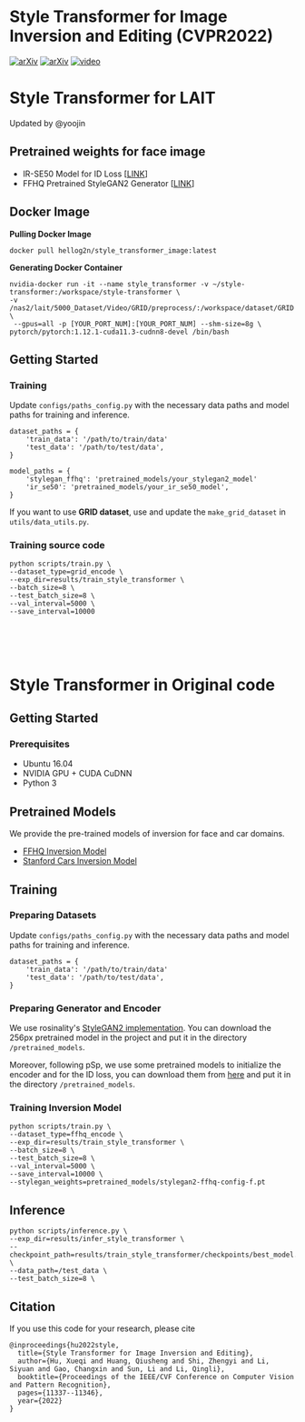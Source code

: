 # Style Transformer for Image Inversion and Editing (CVPR2022)


 [![arXiv](https://img.shields.io/badge/paper-CVPR2022-green)](https://openaccess.thecvf.com/content/CVPR2022/html/Hu_Style_Transformer_for_Image_Inversion_and_Editing_CVPR_2022_paper.html) [![arXiv](https://img.shields.io/badge/arXiv-2203.07932-blue)](https://arxiv.org/abs/2203.07932) [![video](https://img.shields.io/badge/video-YouTube-red)](https://youtu.be/5VL2yYCgByQ)

# Style Transformer for LAIT
 Updated by @yoojin

## Pretrained weights for face image
* IR-SE50 Model for ID Loss [[LINK](https://drive.google.com/file/d/1KW7bjndL3QG3sxBbZxreGHigcCCpsDgn/view?usp=sharing)]
* FFHQ Pretrained StyleGAN2 Generator [[LINK](https://drive.google.com/file/d/1EM87UquaoQmk17Q8d5kYIAHqu0dkYqdT/view?usp=sharing)]

## Docker Image
**Pulling Docker Image**
```
docker pull hellog2n/style_transformer_image:latest
```

**Generating Docker Container**
```
nvidia-docker run -it --name style_transformer -v ~/style-transformer:/workspace/style-transformer \
-v /nas2/lait/5000_Dataset/Video/GRID/preprocess/:/workspace/dataset/GRID \
 --gpus=all -p [YOUR_PORT_NUM]:[YOUR_PORT_NUM] --shm-size=8g \
pytorch/pytorch:1.12.1-cuda11.3-cudnn8-devel /bin/bash
```

## Getting Started
### Training
Update `configs/paths_config.py` with the necessary data paths and model paths for training and inference.
```
dataset_paths = {
    'train_data': '/path/to/train/data'
    'test_data': '/path/to/test/data',
}

model_paths = {
    'stylegan_ffhq': 'pretrained_models/your_stylegan2_model'
    'ir_se50': 'pretrained_models/your_ir_se50_model',
}
```

If you want to use **GRID dataset**, use and update the `make_grid_dataset` in `utils/data_utils.py`. 

### Training source code
```
python scripts/train.py \
--dataset_type=grid_encode \
--exp_dir=results/train_style_transformer \
--batch_size=8 \
--test_batch_size=8 \
--val_interval=5000 \
--save_interval=10000
```



 
  
  <br>
    <br>
      <br>


# Style Transformer in Original code
## Getting Started
### Prerequisites
- Ubuntu 16.04
- NVIDIA GPU + CUDA CuDNN
- Python 3

## Pretrained Models
We provide the pre-trained models of inversion for face and car domains.
- [FFHQ Inversion Model](https://drive.google.com/file/d/1XJWP712o-wWZrfzXJ07vc3dHjJF8CanT/view?usp=sharing)
- [Stanford Cars Inversion Model](https://drive.google.com/file/d/1ri10_CWq42IzzIQ4ZQAxNX7BLsCztd92/view?usp=sharing)

## Training
### Preparing Datasets
Update `configs/paths_config.py` with the necessary data paths and model paths for training and inference.
```
dataset_paths = {
    'train_data': '/path/to/train/data'
    'test_data': '/path/to/test/data',
}
```
### Preparing Generator and Encoder
We use rosinality's [StyleGAN2 implementation](https://github.com/rosinality/stylegan2-pytorch).
You can download the 256px pretrained model in the project and put it in the directory `/pretrained_models`.

Moreover, following pSp, we use some pretrained models to initialize the encoder and for the ID loss, you can download them from [here](https://github.com/eladrich/pixel2style2pixel) and put it in the directory `/pretrained_models`.

### Training Inversion Model
```
python scripts/train.py \
--dataset_type=ffhq_encode \
--exp_dir=results/train_style_transformer \
--batch_size=8 \
--test_batch_size=8 \
--val_interval=5000 \
--save_interval=10000 \
--stylegan_weights=pretrained_models/stylegan2-ffhq-config-f.pt
```

## Inference
```
python scripts/inference.py \
--exp_dir=results/infer_style_transformer \
--checkpoint_path=results/train_style_transformer/checkpoints/best_model.pt \
--data_path=/test_data \
--test_batch_size=8 \
```

## Citation
If you use this code for your research, please cite
```
@inproceedings{hu2022style,
  title={Style Transformer for Image Inversion and Editing},
  author={Hu, Xueqi and Huang, Qiusheng and Shi, Zhengyi and Li, Siyuan and Gao, Changxin and Sun, Li and Li, Qingli},
  booktitle={Proceedings of the IEEE/CVF Conference on Computer Vision and Pattern Recognition},
  pages={11337--11346},
  year={2022}
}
```
